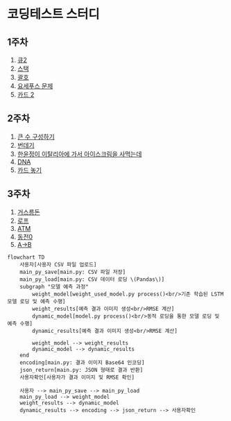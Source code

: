 # 코딩테스트 스터디

## 1주차
1. [큐2](https://www.acmicpc.net/problem/18258)
2. [스택](https://www.acmicpc.net/problem/10828)
3. [괄호](https://www.acmicpc.net/problem/9012)
4. [요세푸스 문제](https://www.acmicpc.net/problem/1158)
5. [카드 2](https://www.acmicpc.net/problem/2164)

## 2주차
1. [큰 수 구성하기](https://www.acmicpc.net/problem/18511)
2. [번데기](https://www.acmicpc.net/problem/15721)
3. [한윤정이 이탈리아에 가서 아이스크림을 사먹는데 ](https://www.acmicpc.net/problem/2422)
4. [DNA](https://www.acmicpc.net/problem/1969)
5. [카드 놓기](https://www.acmicpc.net/problem/5568)

## 3주차 

1. [거스름돈](https://www.acmicpc.net/problem/14916)
2. [로프](https://www.acmicpc.net/problem/2217)
3. [ATM](https://www.acmicpc.net/problem/11399)
4. [동전0](https://www.acmicpc.net/problem/11047)
5. [A->B](https://www.acmicpc.net/problem/16953)

```mermaid
flowchart TD
    사용자[사용자 CSV 파일 업로드]
    main_py_save[main.py: CSV 파일 저장]
    main_py_load[main.py: CSV 데이터 로딩 \(Pandas\)]
    subgraph "모델 예측 과정"
        weight_model[weight_used_model.py process()<br/>기존 학습된 LSTM 모델 로딩 및 예측 수행]
        weight_results[예측 결과 이미지 생성<br/>RMSE 계산]
        dynamic_model[model.py process()<br/>동적 로딩을 통한 모델 로딩 및 예측 수행]
        dynamic_results[예측 결과 이미지 생성<br/>RMSE 계산]

        weight_model --> weight_results
        dynamic_model --> dynamic_results
    end
    encoding[main.py: 결과 이미지 Base64 인코딩]
    json_return[main.py: JSON 형태로 결과 반환]
    사용자확인[사용자가 결과 이미지 및 RMSE 확인]

    사용자 --> main_py_save --> main_py_load
    main_py_load --> weight_model
    weight_results --> dynamic_model
    dynamic_results --> encoding --> json_return --> 사용자확인
```

